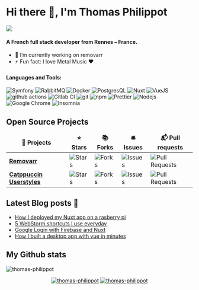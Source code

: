 # Hi there 👋, I'm Thomas Philippot
<a href="https://dev.to/thomas_ph35"><img src="https://img.shields.io/badge/DEV.TO-%230A0A0A.svg?&style=for-the-badge&logo=dev.to&logoColor=white" /></a>

#### A French full stack developer from Rennes – France.

- 🔭 I’m currently working on removarr
- ⚡ Fun fact: I love Metal Music ❤️

#### Languages and Tools:
<p>
  <img alt="Symfony" src="https://img.shields.io/badge/Symfony-000000?style=flat-square&logo=symfony&logoColor=white" />
  <img alt="RabbitMQ" src="https://img.shields.io/badge/RabbitMQ-FF6600?style=flat-square&logo=rabbitmq&logoColor=white" />
  <img alt="Docker" src="https://img.shields.io/badge/-Docker-46a2f1?style=flat-square&logo=docker&logoColor=white" />
  <img alt="PostgresQL" src="https://img.shields.io/badge/PostgreSQL-336791?style=flat-square&logo=postgresql&logoColor=white" />
  <img alt="Nuxt" src="https://img.shields.io/badge/NuxtJS-00C16A?style=flat-square&logo=nuxt&logoColor=white" />
  <img alt="VueJS" src="https://img.shields.io/badge/VueJS-42b883?style=flat-square&logo=vuedotjs&logoColor=white" />
  <img alt="github actions" src="https://img.shields.io/badge/-Github_Actions-2088FF?style=flat-square&logo=github-actions&logoColor=white" />
  <img alt="Gitlab CI" src="https://img.shields.io/badge/Gitlab%20CI/CD-FCA326?style=flat-square&logo=gitlab&logoColor=white" />
  <img alt="git" src="https://img.shields.io/badge/-Git-F05032?style=flat-square&logo=git&logoColor=white" />
  <img alt="npm" src="https://img.shields.io/badge/-NPM-CB3837?style=flat-square&logo=npm&logoColor=white" />
  <img alt="Prettier" src="https://img.shields.io/badge/-Prettier-F7B93E?style=flat-square&logo=prettier&logoColor=white" />
  <img alt="Nodejs" src="https://img.shields.io/badge/-Nodejs-43853d?style=flat-square&logo=Node.js&logoColor=white" />
  <img alt="Google Chrome" src="https://img.shields.io/badge/Chrome-f76b6b?style=flat-square&logo=googlechrome&logoColor=white" />
  <img alt="Insomnia" src="https://img.shields.io/badge/-Insomnia-5849BE?style=flat-square&logo=insomnia&logoColor=white" />
</p>

## Open Source Projects

<table>
  <thead align="center">
    <tr border: none;>
      <td><b>🎁 Projects</b></td>
      <td><b>⭐ Stars</b></td>
      <td><b>📚 Forks</b></td>
      <td><b>🛎 Issues</b></td>
      <td><b>📬 Pull requests</b></td>
    </tr>
  </thead>
  <tbody>
    <tr>
      <td><a href="https://github.com/thomas-philippot/removarr"><b>Removarr</b></a></td>
      <td><img alt="Stars" src="https://img.shields.io/github/stars/thomas-philippot/removarr?style=flat-square&labelColor=343b41"/></td>
      <td><img alt="Forks" src="https://img.shields.io/github/forks/thomas-philippot/removarr?style=flat-square&labelColor=343b41"/></td>
      <td><img alt="Issues" src="https://img.shields.io/github/issues/thomas-philippot/removarr?style=flat-square&labelColor=343b41"/></td>
      <td><img alt="Pull Requests" src="https://img.shields.io/github/issues-pr/thomas-philippot/removarr?style=flat-square&labelColor=343b41"/></td>
    </tr>
    <tr>
      <td><a href="https://github.com/catppuccin/userstyles"><b>Catppuccin Userstyles</b></a></td>
      <td><img alt="Stars" src="https://img.shields.io/github/stars/catppuccin/userstyles?style=flat-square&labelColor=343b41"/></td>
      <td><img alt="Forks" src="https://img.shields.io/github/forks/catppuccin/userstyles?style=flat-square&labelColor=343b41"/></td>
      <td><img alt="Issues" src="https://img.shields.io/github/issues/catppuccin/userstyles?style=flat-square&labelColor=343b41"/></td>
      <td><img alt="Pull Requests" src="https://img.shields.io/github/issues-pr/catppuccin/userstyles?style=flat-square&labelColor=343b41"/></td>
    </tr>
  </tbody>
</table>

## Latest Blog posts 📖

<!-- BLOG-POST-LIST:START -->

- [How I deployed my Nuxt app on a rasberry pi](https://dev.to/thomas_ph35/how-i-deployed-my-nuxt-app-on-a-rasberry-pi-3apl)
- [5 WebStorm shortcuts I use everyday](https://dev.to/thomas_ph35/5-webstorm-shortcuts-i-use-everyday-3799)
- [Google Login with Firebase and Nuxt](https://dev.to/thomas_ph35/google-login-with-firebase-and-nuxt-31kk)
- [How I built a desktop app with vue in minutes](https://dev.to/thomas_ph35/how-i-built-a-desktop-app-with-vue-in-minutes-1005)

<!-- BLOG-POST-LIST:END -->

## My Github stats
<img src="https://komarev.com/ghpvc/?username=thomas-philippot" alt="thomas-philippot" />

<p align='center'>
  <a href="#"><img src="https://github-readme-stats.vercel.app/api?username=thomas-philippot&show_icons=true&theme=catppuccin_mocha" alt="thomas-philippot" /></a>
  <a href="#"><img src="https://github-readme-stats.vercel.app/api/top-langs/?username=thomas-philippot&layout=compact&hide=html&theme=catppuccin_mocha" alt="thomas-philippot" /></a>
</p>

